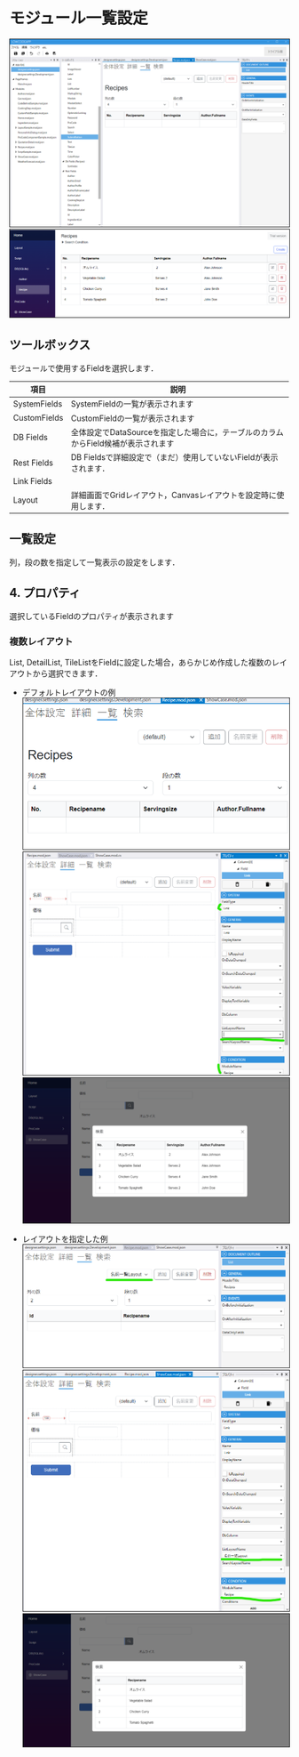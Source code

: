# モジュール一覧設定

<img src="./images/module/モジュール一覧.png" alt="モジュール一覧" title="モジュール一覧" style="border: 1px solid;">
<img src="./images/module/一覧表示.png" alt="一覧表示" title="一覧表示" style="border: 1px solid;">

## ツールボックス
モジュールで使用するFieldを選択します．

| 項目           | 説明                                               |
|--------------|--------------------------------------------------|
| SystemFields | SystemFieldの一覧が表示されます                            |
| CustomFields | CustomFieldの一覧が表示されます                            |
| DB Fields    | 全体設定でDataSourceを指定した場合に，テーブルのカラムからField候補が表示されます |
| Rest Fields  | DB Fieldsで詳細設定で（まだ）使用していないFieldが表示されます．          |
| Link Fields  |                                                  |
| Layout       | 詳細画面でGridレイアウト，Canvasレイアウトを設定時に使用します．            |

## 一覧設定
列，段の数を指定して一覧表示の設定をします．

## 4. プロパティ
選択しているFieldのプロパティが表示されます


### 複数レイアウト
List, DetailList, TileListをFieldに設定した場合，あらかじめ作成した複数のレイアウトから選択できます．
- デフォルトレイアウトの例
  <img src="./images/module/一覧デフォルトレイアウト.png" alt="一覧デフォルトレイアウト" title="一覧デフォルトレイアウト" style="border: 1px solid;">
  <img src="./images/module/一覧デフォルトレイアウト指定.png" alt="一覧デフォルトレイアウト指定" title="一覧デフォルトレイアウト指定" style="border: 1px solid;">
  <img src="./images/module/一覧デフォルトレイアウト表示.png" alt="一覧デフォルトレイアウト表示" title="一覧デフォルトレイアウト表示" style="border: 1px solid;">


- レイアウトを指定した例
  <img src="./images/module/一覧名前レイアウト.png" alt="一覧名前レイアウト" title="一覧名前レイアウト" style="border: 1px solid;">
  <img src="./images/module/一覧名前レイアウト指定.png" alt="一覧名前レイアウト指定" title="一覧名前レイアウト指定" style="border: 1px solid;">
  <img src="./images/module/一覧名前レイアウト表示.png" alt="一覧名前レイアウト表示" title="一覧名前レイアウト表示" style="border: 1px solid;">

